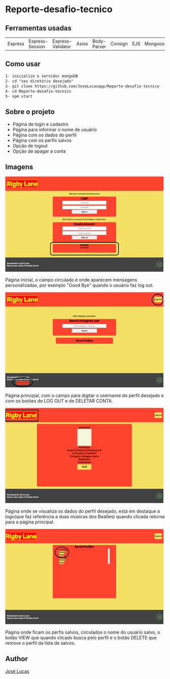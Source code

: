 # Reporte-desafio-tecnico

## Ferramentas usadas

<p align='center'>
<table>
  <tr>
    <td>Express</td>
    <td>Express-Session</td>
    <td>Express-Validator</td>
    <td>Axios</td>
    <td>Body-Parser</td>
    <td>Consign</td>
    <td>EJS</td>
    <td>Mongoose</td>
    <td>MongoDB</td>
    <td>Arquitetura MVC</td>
  </tr>
</table>
</p>

## Como usar

  ```shell
  1- inicialize o servidor mongoDB
  2- cd "seu diretório desejado"
  3- git clone https://github.com/JoseLucasapp/Reporte-desafio-tecnico
  4- cd Reporte-desafio-tecnico
  5- npm start
  ```
## Sobre o projeto

<p align='center'>
  <ul>
    <li>Página de login e cadastro</li>
    <li>Página para informar o nome de usuário</li>
    <li>Página com os dados do perfil</li>
    <li>Página com os perfis salvos</li>
    <li>Opção de logout</li>
    <li>Opção de apagar a conta</li>
  </ul>
</p>

## Imagens
<img src="./homePage.png" width="500px" height="300px" />
<p>Página inicial, o campo circulado é onde aparecem mensagens personalizadas, por exemplo "Good Bye" quando o usuário faz log out.</p>

<img src="./indexPage.png" width="500px" height="300px" />
<p>Página principal, com o campo para digitar o username do perfil desejado e com os botões de LOG OUT e de DELETAR CONTA.</p>

<img src="./profileDataPage.png" width="500px" height="300px" />
<p>Página onde se visualiza os dados do perfil desejado, está em destaque a logo(que faz referência a duas músicas dos Beatles) quando clicada retorna para a página principal.</p>

<img src="./savedPage.png" width="500px" height="300px" />
<p>Página onde ficam os perfis salvos, circulados o nome do usuário salvo, o botão VIEW que quando clicado busca pelo perfil e o botão DELETE que remove o perfil da lista de salvos.</p>

## Author
<a href="https://www.instagram.com/jlucasgf/?hl=pt-br">José Lucas</a>
